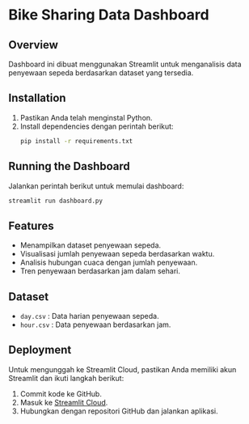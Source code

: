 # Bike Sharing Data Dashboard

## Overview

Dashboard ini dibuat menggunakan Streamlit untuk menganalisis data penyewaan sepeda berdasarkan dataset yang tersedia.

## Installation

1. Pastikan Anda telah menginstal Python.
2. Install dependencies dengan perintah berikut:
   ```bash
   pip install -r requirements.txt
   ```

## Running the Dashboard

Jalankan perintah berikut untuk memulai dashboard:

```bash
streamlit run dashboard.py
```

## Features

- Menampilkan dataset penyewaan sepeda.
- Visualisasi jumlah penyewaan sepeda berdasarkan waktu.
- Analisis hubungan cuaca dengan jumlah penyewaan.
- Tren penyewaan berdasarkan jam dalam sehari.

## Dataset

- `day.csv` : Data harian penyewaan sepeda.
- `hour.csv` : Data penyewaan berdasarkan jam.

## Deployment

Untuk mengunggah ke Streamlit Cloud, pastikan Anda memiliki akun Streamlit dan ikuti langkah berikut:

1. Commit kode ke GitHub.
2. Masuk ke [Streamlit Cloud](https://share.streamlit.io/).
3. Hubungkan dengan repositori GitHub dan jalankan aplikasi.
